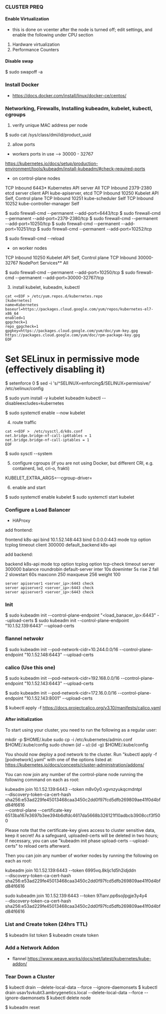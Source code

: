 ### CLUSTER PREQ ###

#### Enable Virtualization

- this is done on vcenter after the node is turned off; edit settings, and enable the following under CPU section

1. Hardware virtualization
2. Performance Counters

#### Disable swap

$ sudo swapoff -a

### Install Docker 

- https://docs.docker.com/install/linux/docker-ce/centos/

### Networking, Firewalls, Installing kubeadm, kubelet, kubectl, cgroups

1. verify unique MAC address per node

$ sudo cat /sys/class/dmi/id/product_uuid

2. allow ports

- workers ports in use --> 30000 - 32767

https://kubernetes.io/docs/setup/production-environment/tools/kubeadm/install-kubeadm/#check-required-ports

- on control-plane nodes

TCP	Inbound	6443*	Kubernetes API server	All
TCP	Inbound	2379-2380	etcd server client API	kube-apiserver, etcd
TCP	Inbound	10250	Kubelet API	Self, Control plane
TCP	Inbound	10251	kube-scheduler	Self
TCP	Inbound	10252	kube-controller-manager	Self

$ sudo firewall-cmd --permanent --add-port=6443/tcp
$ sudo firewall-cmd --permanent --add-port=2379-2380/tcp
$ sudo firewall-cmd --permanent --add-port=10250/tcp
$ sudo firewall-cmd --permanent --add-port=10251/tcp
$ sudo firewall-cmd --permanent --add-port=10252/tcp

$ sudo firewall-cmd --reload

- on worker nodes

TCP	Inbound	10250	Kubelet API	Self, Control plane
TCP	Inbound	30000-32767	NodePort Services**	All

$ sudo firewall-cmd --permanent --add-port=10250/tcp
$ sudo firewall-cmd --permanent --add-port=30000-32767/tcp


3. install kubelet, kubeadm, kubectl 

```
cat <<EOF > /etc/yum.repos.d/kubernetes.repo
[kubernetes]
name=Kubernetes
baseurl=https://packages.cloud.google.com/yum/repos/kubernetes-el7-x86_64
enabled=1
gpgcheck=1
repo_gpgcheck=1
gpgkey=https://packages.cloud.google.com/yum/doc/yum-key.gpg https://packages.cloud.google.com/yum/doc/rpm-package-key.gpg
EOF
```

# Set SELinux in permissive mode (effectively disabling it)
$ setenforce 0
$ sed -i 's/^SELINUX=enforcing$/SELINUX=permissive/' /etc/selinux/config

$ sudo yum install -y kubelet kubeadm kubectl --disableexcludes=kubernetes

$ sudo systemctl enable --now kubelet

4. route traffic
```
cat <<EOF >  /etc/sysctl.d/k8s.conf
net.bridge.bridge-nf-call-ip6tables = 1
net.bridge.bridge-nf-call-iptables = 1
EOF
```

$ sudo sysctl --system

5. configure cgroups (if you are not using Docker, but different CRI, e.g. containerd, lxd, cri-o, frakti)

KUBELET_EXTRA_ARGS=--cgroup-driver=<value>

6. enable and start 

$ sudo systemctl enable kubelet
$ sudo systemctl start kubelet 

### Configure a Load Balancer

- HAProxy

add frontend:

frontend k8s-api
    bind 10.1.52.148:443
    bind 0.0.0.0:443
    mode tcp
    option tcplog
    timeout client 300000
    default_backend k8s-api

add backend:

backend k8s-api
    mode tcp
    option tcplog
    option tcp-check
        timeout server 300000
    balance roundrobin
    default-server inter 10s downinter 5s rise 2 fall 2 slowstart 60s maxconn 250 maxqueue 256 weight 100

    server apiserver1 <server_ip>:6443 check
    server apiserver2 <server_ip>:6443 check
    server apiserver3 <server_ip>:6443 check


### Init 

$ sudo kubeadm init --control-plane-endpoint "<load_banacer_ip>:6443" --upload-certs
$ sudo kubeadm init --control-plane-endpoint "10.1.52.139:6443" --upload-certs


### flannel netwokr

$ sudo kubeadm init --pod-network-cidr=10.244.0.0/16 --control-plane-endpoint "10.1.52.148:6443" --upload-certs

### calico (Use this one)

$ sudo kubeadm init --pod-network-cidr=192.168.0.0/16 --control-plane-endpoint "10.1.52.143:6443" --upload-certs

$ sudo kubeadm init --pod-network-cidr=172.16.0.0/16 --control-plane-endpoint "10.1.52.143:8001" --upload-certs

$ kubectl apply -f https://docs.projectcalico.org/v3.10/manifests/calico.yaml

#### After initialization

To start using your cluster, you need to run the following as a regular user:

  mkdir -p $HOME/.kube
  sudo cp -i /etc/kubernetes/admin.conf $HOME/.kube/config
  sudo chown $(id -u):$(id -g) $HOME/.kube/config

You should now deploy a pod network to the cluster.
Run "kubectl apply -f [podnetwork].yaml" with one of the options listed at:
  https://kubernetes.io/docs/concepts/cluster-administration/addons/

You can now join any number of the control-plane node running the following command on each as root:

  kubeadm join 10.1.52.139:6443 --token m8v0y0.vgvnzyukqcmdntpl \
    --discovery-token-ca-cert-hash sha256:e53ad229fe45013468caa3450c2dd0f97fcd5dfb269809ae41f0d4bfd84f6616 \
    --control-plane --certificate-key 6513ba167e3697b3ee394b6dfdc4617da5668b326121f10adbcb3908ccf3f500

Please note that the certificate-key gives access to cluster sensitive data, keep it secret!
As a safeguard, uploaded-certs will be deleted in two hours; If necessary, you can use
"kubeadm init phase upload-certs --upload-certs" to reload certs afterward.

Then you can join any number of worker nodes by running the following on each as root:

kubeadm join 10.1.52.139:6443 --token 6995vq.8kljc1d5h2idjddn \
    --discovery-token-ca-cert-hash sha256:e53ad229fe45013468caa3450c2dd0f97fcd5dfb269809ae41f0d4bfd84f6616



sudo kubeadm join 10.1.52.139:6443 --token 97ianr.pp6sojlpgje3y4y4 \
    --discovery-token-ca-cert-hash sha256:e53ad229fe45013468caa3450c2dd0f97fcd5dfb269809ae41f0d4bfd84f6616

### List and Create token (24hrs TTL)

$ kubeadm list token
$ kubeadm create token 

### Add a Network Addon

- flannel
https://www.weave.works/docs/net/latest/kubernetes/kube-addon/

### Tear Down a Cluster

$ kubectl drain <node name> --delete-local-data --force --ignore-daemonsets
$ kubectl drain usav1svkubt3.ambrygenetics.local --delete-local-data --force --ignore-daemonsets
$ kubectl delete node <node name>

$ kubeadm reset

